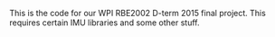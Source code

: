 This is the code for our WPI RBE2002 D-term 2015 final project. This requires certain IMU libraries and some other stuff.
